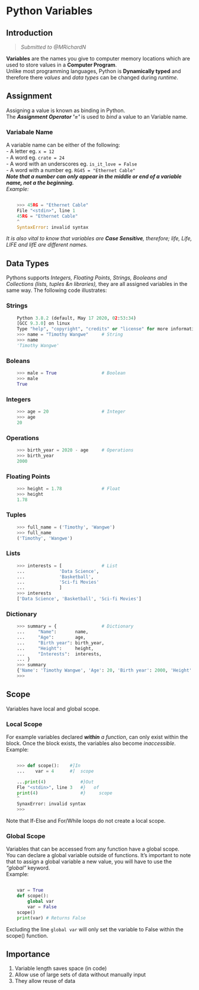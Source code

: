 # Python Variables

## Introduction

> _Submitted to @MRichardN_  

**Variables** are the names you give to computer memory locations which are used to store values in a **Computer Program**.  
Unlike most programming languages, Python is **Dynamically typed** and therefore there _values_ and _data types_ can be changed during _runtime_.

## Assignment

Assigning a value is known as binding in Python.\
The _**Assignment Operator '='**_ is used to _bind_ a value to an Variable name.  

### Variabale Name

A variable name can be either of the following:  
    - A letter eg. `x = 12`  
    - A word   eg. `crate = 24`  
    - A word with an underscores eg. `is_it_love = False`  
    - A word with a number eg. `RG45 = "Ethernet Cable"`  
        _**Note that a number can only appear in the middle or end of a variable name, not a the beginning.**_  
        _Example:_  

```python

    >>> 45RG = "Ethernet Cable"
    File "<stdin>", line 1
    45RG = "Ethernet Cable"
    ^
    SyntaxError: invalid syntax

```  

_It is also vital to know that variables are **Case Sensitive**, therefore; life, Life, LIFE and lifE are different names._

## Data Types

Pythons supports _Integers, Floating Points, Strings, Booleans and Collections (lists, tuples &n libraries),_ they are all assigned variables in the same way. The following code illustrates:

### Strings

```python
    Python 3.8.2 (default, May 17 2020, 02:53:34)  
    [GCC 9.3.0] on linux
    Type "help", "copyright", "credits" or "license" for more information.
    >>> name = "Timothy Wangwe"     # String
    >>> name
    'Timothy Wangwe'
```

### Boleans

```python
    >>> male = True                 # Boolean
    >>> male
    True
```

### Integers

```python
    >>> age = 20                    # Integer
    >>> age
    20
```

### Operations  

```python
    >>> birth_year = 2020 - age     # Operations
    >>> birth_year
    2000
```

### Floating Points  

```python
    >>> height = 1.78               # Float
    >>> height
    1.78
```

### Tuples  

```python
    >>> full_name = ('Timothy', 'Wangwe')
    >>> full_name
    ('Timothy', 'Wangwe')
```

### Lists

```python
    >>> interests = [               # List
    ...             'Data Science',  
    ...             'Basketball',  
    ...             'Sci-fi Movies'
    ...             ]  
    >>> interests
    ['Data Science', 'Basketball', 'Sci-fi Movies']
```

### Dictionary

```python
    >>> summary = {                 # Dictionary
    ...     "Name":       name,
    ...     "Age":        age,
    ...     "Birth year": birth_year,
    ...     "Height":     height,
    ...     "Interests":  interests,
    ... }
    >>> summary
    {'Name': 'Timothy Wangwe', 'Age': 20, 'Birth year': 2000, 'Height': 1.78, 'Interests': ['Data Science', 'Basketball', 'Sci-fi Movies']}
    >>>  
```  

## Scope

Variables have local and global scope.  

### Local Scope

For example variables declared _**within** a function_, can only exist within the block. Once the block exists, the variables also become _inaccessible_.  
Example:  

```python

    >>> def scope():    #]In  
    ...    var = 4      #]  scope

    ...print(4)             #}Out
    Fle "<stdin>", line 3   #}   of
    print(4)                #}     scope
    ^
    SynaxError: invalid syntax
    >>>
```

Note that If-Else and For/While loops do not create a local scope.  

### Global Scope

Variables that can be accessed from any function have a global scope.  
You can declare a global variable outside of functions. It’s important to note that to assign a global variable a new value, you will have to use the _“global”_ keyword.  
Example:  

```python

    var = True
    def scope():
        global var
        var = False
    scope()
    print(var) # Returns False

```

Excluding the line `global var` will only set the variable to False within the scope() function.  

## Importance

1. Variable length saves space (in code)
2. Allow use of large sets of data without manually input
3. They allow reuse of data
